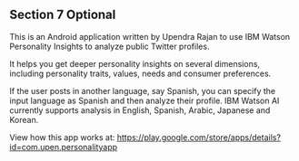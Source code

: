 ## Section 7 Optional ##
This is an Android application written by Upendra Rajan to use IBM Watson Personality Insights to analyze public Twitter profiles.

It helps you get deeper personality insights on several dimensions, including personality traits, values, needs and consumer preferences.

If the user posts in another language, say Spanish, you can specify the input language as Spanish and then analyze their profile. IBM Watson AI currently supports analysis in English, Spanish, Arabic, Japanese and Korean.

View how this app works at: https://play.google.com/store/apps/details?id=com.upen.personalityapp
